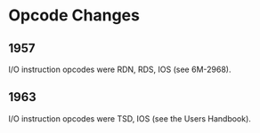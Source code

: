 # Opcode Changes

## 1957

I/O instruction opcodes were RDN, RDS, IOS (see 6M-2968).

## 1963

I/O instruction opcodes were TSD, IOS (see the Users Handbook).
